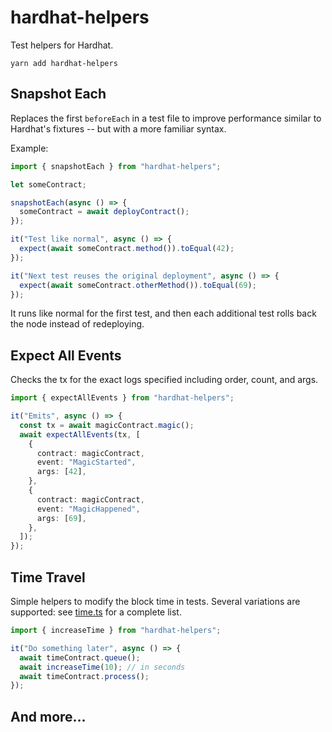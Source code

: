 # hardhat-helpers

Test helpers for Hardhat.

`yarn add hardhat-helpers`

## Snapshot Each

Replaces the first `beforeEach` in a test file to improve performance similar to Hardhat's fixtures -- but with a more familiar syntax.

Example:

```typescript
import { snapshotEach } from "hardhat-helpers";

let someContract;

snapshotEach(async () => {
  someContract = await deployContract();
});

it("Test like normal", async () => {
  expect(await someContract.method()).toEqual(42);
});

it("Next test reuses the original deployment", async () => {
  expect(await someContract.otherMethod()).toEqual(69);
});
```

It runs like normal for the first test, and then each additional test rolls back the node instead of redeploying.

## Expect All Events

Checks the tx for the exact logs specified including order, count, and args.

```typescript
import { expectAllEvents } from "hardhat-helpers";

it("Emits", async () => {
  const tx = await magicContract.magic();
  await expectAllEvents(tx, [
    {
      contract: magicContract,
      event: "MagicStarted",
      args: [42],
    },
    {
      contract: magicContract,
      event: "MagicHappened",
      args: [69],
    },
  ]);
});
```

## Time Travel

Simple helpers to modify the block time in tests. Several variations are supported: see [time.ts](./src/time.ts) for a complete list.

```typescript
import { increaseTime } from "hardhat-helpers";

it("Do something later", async () => {
  await timeContract.queue();
  await increaseTime(10); // in seconds
  await timeContract.process();
});
```

## And more...

```
